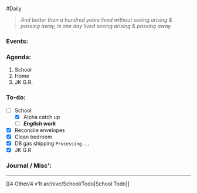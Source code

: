 #Daily
>*And better than a hundred years lived without seeing arising & passing away, is one day lived seeing arising & passing away.*
### Events:


### Agenda:
1. School
2. Home
3. JK G.R.

### To-do:
- [ ] School
	- [x] Alpha catch up
	- [ ] ***English work***
- [x] Reconcile envelopes
- [x] Clean bedroom
- [x] D8 gas shipping
	`Processing...`
- [x] JK G.R

### Journal / Misc':


---
[[4 Other/4 v'lt archive/School/Todo|School Todo]]